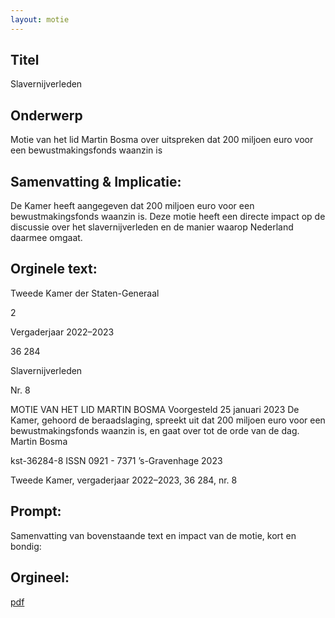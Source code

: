 ```yaml
---
layout: motie
---
```

## Titel
Slavernijverleden
## Onderwerp
Motie van het lid Martin Bosma over uitspreken dat 200 miljoen euro voor een bewustmakingsfonds waanzin is 
## Samenvatting & Implicatie:

De Kamer heeft aangegeven dat 200 miljoen euro voor een bewustmakingsfonds waanzin is. Deze motie heeft een directe impact op de discussie over het slavernijverleden en de manier waarop Nederland daarmee omgaat.
## Orginele text:


Tweede Kamer der Staten-Generaal

2

Vergaderjaar 2022–2023

36 284

Slavernijverleden

Nr. 8

MOTIE VAN HET LID MARTIN BOSMA
Voorgesteld 25 januari 2023
De Kamer,
gehoord de beraadslaging,
spreekt uit dat 200 miljoen euro voor een bewustmakingsfonds waanzin
is,
en gaat over tot de orde van de dag.
Martin Bosma

kst-36284-8
ISSN 0921 - 7371
’s-Gravenhage 2023

Tweede Kamer, vergaderjaar 2022–2023, 36 284, nr. 8


## Prompt:
Samenvatting van bovenstaande text en impact van de motie, kort en bondig:

## Orgineel:
[pdf](https://gegevensmagazijn.tweedekamer.nl/OData/v4/2.0/Document(26bfd8ee-4dcd-470c-9b0c-40c77590a0e2)/resource)

